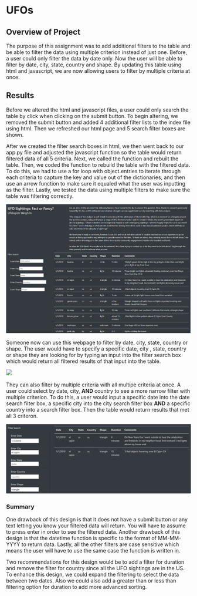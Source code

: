 # UFOs

## Overview of Project
The purpose of this assignment was to add additional filters to the table and be able to filter the data using multiple criterion instead of just one. Before, a user could only filter the data by date only. Now the user will be able to filter by date, city, state, country and shape. By updating this table using html and javascript, we are now allowing users to filter by multiple criteria at once. 

## Results
Before we altered the html and javascript files, a user could only search the table by click when clicking on the submit button. To begin altering, we removed the submit button and added 4 additional filter lists to the index file using html. Then we refreshed our html page and 5 search filter boxes are shown.

After we created the filter search boxes in html, we then went back to our app.py file and adjusted the javascript function so the table would return filtered data of all 5 criteria.  Next, we called the function and rebuilt the table.  Then, we coded the function to rebuild the table with the filtered data. To do this, we had to use a for loop with object.entries to iterate through each criteria to capture the key and value out of the dictionaries, and then use an arrow function to make sure it equaled what the user was inputting as the filter.  Lastly, we tested the data using multiple filters to make sure the table was filtering correctly. 

![](Resources/tableunfiltered.PNG)

Someone now can use this webpage to filter by date, city, state, country or shape. The user would have to specify a specific date, city , state, country or shape they are looking for by typing an input into the filter search box which would return all filtered results of that input into the table.

![](Resources/OneFiltered.PNG)

They can also filter by multiple criteria with all multipe criteria at once. A user could select by date, city, **AND** country to see a more narrow filter with multiple criterion. To do this, a user would input a specific date into the date search filter box, a specific city into the city search filter box **AND** a specific country into a search filter box.  Then the table would return results that met all 3 criteron. 

![](Resources/MultipleFilter.PNG)

### Summary

One drawback of this design is that it does not have a submit button or any text letting you know your filtered data will return.  You will have to assume to press enter in order to see the filtered data. Another drawback of this design is that the datetime function is specific to the format of MM-MM-YYYY to return data. Lastly, all the other filters are case sensitive which means the user will have to use the same case the function is written in.

Two recommendations for this design would be to add a filter for duration and remove the filter for country since all the UFO sightings are in the US.  To enhance this design,  we could expand the filtering to select the data between two dates. Also we could also add a greater than or less than filtering option for duration to add more advanced sorting.

